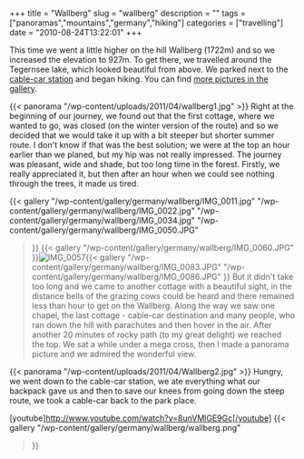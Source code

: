 +++
title = "Wallberg"
slug = "wallberg"
description = ""
tags = ["panoramas","mountains","germany","hiking"]
categories = ["travelling"]
date = "2010-08-24T13:22:01"
+++

This time we went a little higher on the hill Wallberg (1722m) and so we increased the elevation to
927m. To get there, we travelled around the Tegernsee lake, which looked beautiful from above. We
parked next to the <a title="Wallberg cable-car" href="http://www.wallbergbahn.de/"
target="_blank">cable-car station</a> and began hiking. You can find <a title="Wallberg"
href="http://www.ajka-andrej.com/gallery/germany/wallberg/" target="_blank">more pictures in the
gallery</a>.


{{< panorama "/wp-content/uploads/2011/04/wallberg1.jpg"  >}}
Right at the beginning of our journey, we found out that the first cottage, where we wanted to go,
was closed (on the winter version of the route) and so we decided that we would take it up with a
bit steeper but shorter summer route. I don't know if that was the best solution; we were at the
top an hour earlier than we planed, but my hip was not really impressed. The journey was pleasant,
wide and shade, but too long time in the forest. Firstly, we really appreciated it, but then after
an hour when we could see nothing through the trees, it made us tired.

{{< gallery
    "/wp-content/gallery/germany/wallberg/IMG_0011.jpg"
    "/wp-content/gallery/germany/wallberg/IMG_0022.jpg"
    "/wp-content/gallery/germany/wallberg/IMG_0034.jpg"
    "/wp-content/gallery/germany/wallberg/IMG_0050.JPG"
>}}
<a href="http://www.ajka-andrej.com/wp-content/gallery/germany/wallberg/IMG_0057.jpg"></a>{{<
gallery
    "/wp-content/gallery/germany/wallberg/IMG_0060.JPG"
>}}<img class="ngg-singlepic ngg-left"
src="http://www.ajka-andrej.com/wp-content/gallery/germany/wallberg/thumbs/thumbs_IMG_0057.jpg"
alt="IMG_0057" />{{< gallery
    "/wp-content/gallery/germany/wallberg/IMG_0083.JPG"
    "/wp-content/gallery/germany/wallberg/IMG_0086.JPG"
>}}
But it didn't take too long and we came to another cottage with a beautiful sight, in the distance
bells of the grazing cows could be heard and there remained less than hour to get on the Wallberg.
Along the way we saw one chapel, the last cottage - cable-car destination and many people, who ran
down the hill with parachutes and then hover in the air. After another 20 minutes of rocky path (to
my great delight) we reached the top. We sat a while under a mega cross, then I made a panorama
picture and we admired the wonderful view.

{{< panorama "/wp-content/uploads/2011/04/Wallberg2.jpg"  >}}
Hungry, we went down to the cable-car station, we ate everything what our backpack gave us and then
to save our knees from going down the steep route, we took a cable-car back to the park place.

[youtube]http://www.youtube.com/watch?v=8unVMlGE9Gc[/youtube]
{{< gallery
    "/wp-content/gallery/germany/wallberg/wallberg.png"
>}}

